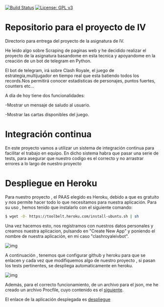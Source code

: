 [![Build Status](https://travis-ci.org/MagicJHC10/Proyecto-IV.svg?branch=master)](https://travis-ci.org/MagicJHC10/Proyecto-IV)
[![License: GPL v3](https://img.shields.io/badge/License-GPL%20v3-blue.svg)](https://www.gnu.org/licenses/gpl-3.0)
# Repositorio para el proyecto de IV

Directorio para entrega del proyecto de la asignatura de IV.

He leido algo sobre Scraping de paginas web y he decidido realizar el proyecto de la asignatura basandome en esta tecnica y apoyandome en la creación de un bot de telegram en Python.

El bot de telegram, irá sobre Clash Royale, el juego de estrategia,multijugador en tiempo real que esta batiendo todos los records.Nos permitirá conocer estadisticas de personajes, puntos fuertes, counters etc...

A día de hoy tiene dos funcionalidades:

-Mostrar un mensaje de saludo al usuario.

-Mostrar las cartas disponibles del juego.
# Integración continua

En este proyecto vamos a utilizar un sistema de integración continua para facilitar el trabajo en equipo. En dicho sistema habra que pasar una serie de tests, para asegurar que nuestro codigo es el correcto y no arrastrar errores a lo largo de nuestro proyecto

# Despliegue en Heroku

Para nuestro proyecto , el PAAS elegido es Heroku, debido a que es gratuito y nos permite hacer todo lo que necesitamos para nuestra aplicación. Para su uso , hemos tenido que instalarlo con el siguiente comando:

```bash
$ wget -O- https://toolbelt.heroku.com/install-ubuntu.sh | sh
```

Una vez hacemos esto, nos registramos con nuestros datos personales y creamos nuestra aplicacion, pulsando en "Create New App" y poniendo el nombre de nuestra aplicación, en mi caso "clashroyaleivbot".

![img](https://github.com/MagicJHC10/Proyecto-IV/blob/master/capturas/1.png)

A continuación , tenemos que configurar github y heroku para que se enlacen y cada vez que modifiquemos algo de nuestro proyecto , si pasan los tests pertinentes, se despliega automaticamente en heroku.

![img](https://github.com/MagicJHC10/Proyecto-IV/blob/master/capturas/2.png)

Además, para el correcto funcionamiento, de un archivo para el json, me he creado un archivo Procfile, cuyo contenido es el [siguiente](https://github.com/MagicJHC10/ProyectoIV/blob/master/Procfile).

El enlace de la aplicación desplegada es [despliegue](https://clashroyaleivbot.herokuapp.com/)
